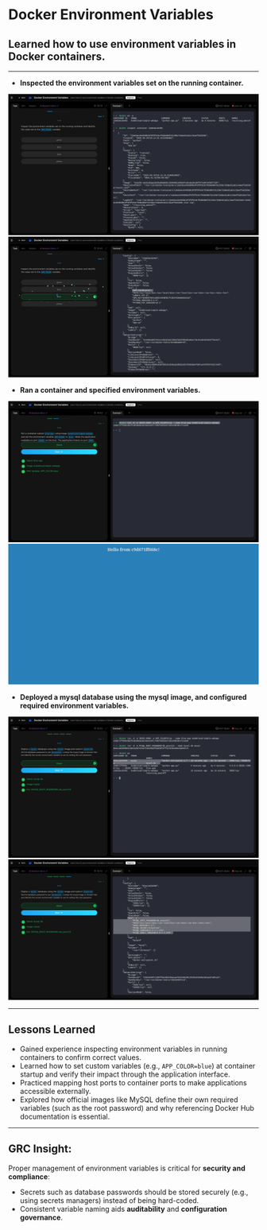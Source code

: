 # Docker Environment Variables

## Learned how to use environment variables in Docker containers.

---

- **Inspected the environment variables set on the running container.**

  
![cmd](evidence/inspect_1.png)
![cmd](evidence/env.png)

- **Ran a container and specified environment variables.**

  
![cmd](evidence/env_2.png)
![cmd](evidence/app.png)

- **Deployed a mysql database using the mysql image, and configured required environment variables.**

  
![cmd](evidence/db.png)
![cmd](evidence/db_1.png)


---


## Lessons Learned

- Gained experience inspecting environment variables in running containers to confirm correct values.  
- Learned how to set custom variables (e.g., `APP_COLOR=blue`) at container startup and verify their impact through the application interface.  
- Practiced mapping host ports to container ports to make applications accessible externally.  
- Explored how official images like MySQL define their own required variables (such as the root password) and why referencing Docker Hub documentation is essential.

---

## GRC Insight:
Proper management of environment variables is critical for **security and compliance**:
 - Secrets such as database passwords should be stored securely (e.g., using secrets managers) instead of being hard-coded.
 - Consistent variable naming aids **auditability** and **configuration governance**.




